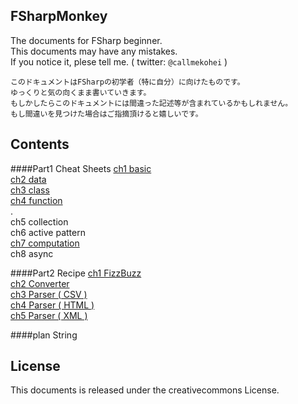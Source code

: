 FSharpMonkey
---
The documents for FSharp beginner.  
This documents may have any mistakes.  
If you notice it, plese tell me. ( twitter: `@callmekohei` )  

```text
このドキュメントはFSharpの初学者（特に自分）に向けたものです。
ゆっくりと気の向くまま書いていきます。
もしかしたらこのドキュメントには間違った記述等が含まれているかもしれません。
もし間違いを見つけた場合はご指摘頂けると嬉しいです。
```

Contents
---
####Part1 Cheat Sheets
[ch1 basic](./part1/ch1_Basic.md)  
[ch2 data](./part1/ch2_data.md)  
[ch3 class](./part1/ch3_class.md)  
[ch4 function](./part1/ch4_function.md)  
.  
ch5 collection  
ch6 active pattern  
[ch7 computation](./part1/ch5_computation.md)  
ch8 async  

####Part2 Recipe
[ch1 FizzBuzz](./part2/ch1_FizzBuzz.md)  
[ch2 Converter](./part2/ch2_Converter.md)  
[ch3 Parser ( CSV )](./part2/ch3_Parser_CSV.md)  
[ch4 Parser ( HTML )](./part2/ch4_Parser_HTML.md)  
[ch5 Parser ( XML )](./part2/ch5_Parser_XML.md)  

####plan
String

License
---
This documents is released under the creativecommons License.
